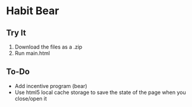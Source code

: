 # Habit Bear

## Try It

1. Download the files as a .zip
2. Run main.html

## To-Do

  - Add incentive program (bear)
  - Use html5 local cache storage to save the state of the page when you close/open it
